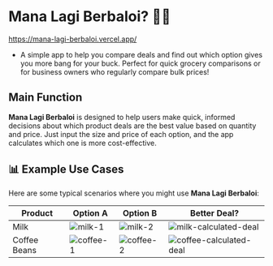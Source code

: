 # Mana Lagi Berbaloi? 🛒💸
https://mana-lagi-berbaloi.vercel.app/

- A simple app to help you compare deals and find out which option gives you more bang for your buck. Perfect for quick grocery comparisons or for business owners who regularly compare bulk prices!

## Main Function

**Mana Lagi Berbaloi** is designed to help users make quick, informed decisions about which product deals are the best value based on quantity and price. Just input the size and price of each option, and the app calculates which one is more cost-effective.

## 📊 Example Use Cases

Here are some typical scenarios where you might use **Mana Lagi Berbaloi**:

| Product      | Option A     | Option B     | Better Deal?               |
| ------------ | ------------ | ------------ | -------------------------- |
| Milk         | ![milk-1](https://github.com/user-attachments/assets/a3d6fea6-8216-4394-a122-6e233d1dcc96)| ![milk-2](https://github.com/user-attachments/assets/587cadf2-f994-4410-98e4-461a793c265f) | ![milk-calculated-deal](https://github.com/user-attachments/assets/eec41f23-25e6-4b69-b2ce-2164d981dbd3)|
| Coffee Beans |![coffee-1](https://github.com/user-attachments/assets/18069b80-1106-4605-99a1-27ab081ab577)| ![coffee-2](https://github.com/user-attachments/assets/2e07e29e-f75b-4968-bff7-516a4130ef10) | ![coffee-calculated-deal](https://github.com/user-attachments/assets/263ae2f4-11ed-4390-b34a-8a77e060bf09)|
